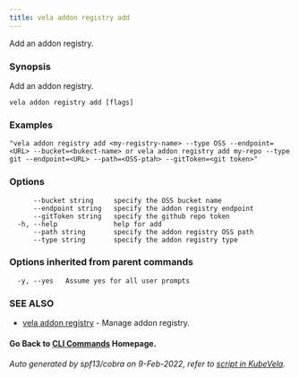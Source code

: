 ```yaml
---
title: vela addon registry add
---
```


Add an addon registry.

### Synopsis

Add an addon registry.

```
vela addon registry add [flags]
```

### Examples

```
"vela addon registry add <my-registry-name> --type OSS --endpoint=<URL> --bucket=<bukect-name> or vela addon registry add my-repo --type git --endpoint=<URL> --path=<OSS-ptah> --gitToken=<git token>"
```

### Options

```
      --bucket string     specify the OSS bucket name
      --endpoint string   specify the addon registry endpoint
      --gitToken string   specify the github repo token
  -h, --help              help for add
      --path string       specify the addon registry OSS path
      --type string       specify the addon registry type
```

### Options inherited from parent commands

```
  -y, --yes   Assume yes for all user prompts
```

### SEE ALSO

* [vela addon registry](vela_addon_registry)	 - Manage addon registry.

#### Go Back to [CLI Commands](vela) Homepage.


###### Auto generated by spf13/cobra on 9-Feb-2022, refer to [script in KubeVela](https://github.com/kubevela/kubevela/tree/master/hack/docgen).
